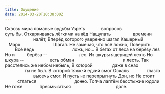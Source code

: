 ```yaml
---
title: Ощущение
date: 2014-03-20T10:38:00Z
---
```


Сквозь мира ломаные судьбы
Узреть
            вопросов
                            суть бы.
Отхаркиваясь лёгкими на лёд
Нащупать
                 времени
                               налёт,
Вперёд которого уверенно шагал
Кашерный
                 Марк
                          Шагал.
Не замечая, что всё ложно,
Поверить.
                Всё ведь
                              ложь, но...
В бегах от леса на берёзу лез
Но и
         берёза --
                         лес.
Из шкуры ящерицей лезть
Но шкура --
                    есть обман
                                       и лесть.
Так расстелись же небом небыль,
В которой
               даже в снах
                                  ты не был.
В которой тяжкий едкий смог
Оскалы
             глазго
                       высечь смог.
И пусть не перепрыгнуть Дон, но
Не стоит
                стлаться
                              донно.
Топча лаптём бесстыжие юдоли
Не гоже
             пресмыкаться
                                    доле.